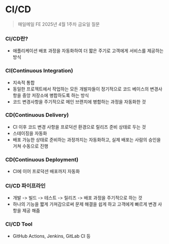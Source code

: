 #  CI/CD

> 매일메일 FE 2025년 4월 1주차 금요일 질문

### CI/CD란?
- 애플리케이션 배포 과정을 자동화하여 더 짧은 주기로 고객에게 서비스를 제공하는 방식

### CI(Continuous Integration)
- 지속적 통합
- 동일한 프로젝트에서 작업하는 모든 개발자들이 정기적으로 코드 베이스의 변경사항을 중앙 저장소에 병합하도록 하는 방식
- 코드 변경사항을 주기적으로 메인 브랜치에 병합하는 과정을 자동화한 것

### CD(Continuous Delivery)
- CI 이후 코드 변경 사항을 프로덕션 환경으로 릴리즈 준비 상태로 두는 것
- 스테이징을 자동화
- 배포 가능한 상태로 준비하는 과정까지는 자동화하고, 실제 배포는 사람의 승인을 거쳐 수동으로 진행

### CD(Continuous Deployment)
- CI에 이어 프로덕션 배포까지 자동화

### CI/CD 파이프라인
- 개발 -> 빌드 -> 테스트 -> 릴리즈 -> 배포 과정을 주기적으로 하는 것
- 하나의 기능을 짧게 가져감으로써 문제 해결을 쉽게 하고 고객에게 빠르게 변경 사항을 제공 해줌

### CI/CD Tool
- GitHub Actions, Jenkins, GitLab CI 등